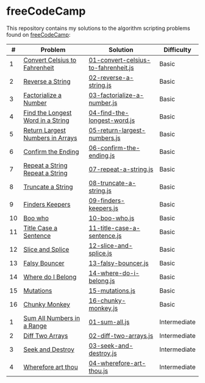 # freeCodeCamp

This repository contains my solutions to the algorithm scripting problems found on [freeCodeCamp](https://learn.freecodecamp.org/):

|#|Problem|Solution|Difficulty|
|---|---|---|---|
|1|[Convert Celsius to Fahrenheit](https://learn.freecodecamp.org/javascript-algorithms-and-data-structures/basic-algorithm-scripting/convert-celsius-to-fahrenheit)|[01-convert-celsius-to-fahrenheit.js](basic/01-convert-celsius-to-fahrenheit.js)|Basic|
|2|[Reverse a String](https://learn.freecodecamp.org/javascript-algorithms-and-data-structures/basic-algorithm-scripting/reverse-a-string)|[02-reverse-a-string.js](basic/02-reverse-a-string.js)|Basic|
|3|[Factorialize a Number](https://learn.freecodecamp.org/javascript-algorithms-and-data-structures/basic-algorithm-scripting/factorialize-a-number)|[03-factorialize-a-number.js](basic/03-factorialize-a-number.js)|Basic|
|4|[Find the Longest Word in a String](https://learn.freecodecamp.org/javascript-algorithms-and-data-structures/basic-algorithm-scripting/find-the-longest-word-in-a-string)|[04-find-the-longest-word.js](basic/04-find-the-longest-word.js)|Basic|
|5|[Return Largest Numbers in Arrays](https://learn.freecodecamp.org/javascript-algorithms-and-data-structures/basic-algorithm-scripting/return-largest-numbers-in-arrays)|[05-return-largest-numbers.js](basic/05-return-largest-numbers.js)|Basic|
|6|[Confirm the Ending](https://learn.freecodecamp.org/javascript-algorithms-and-data-structures/basic-algorithm-scripting/confirm-the-ending)|[06-confirm-the-ending.js](basic/06-confirm-the-ending.js)|Basic|
|7|[Repeat a String Repeat a String](https://learn.freecodecamp.org/javascript-algorithms-and-data-structures/basic-algorithm-scripting/repeat-a-string-repeat-a-string)|[07-repeat-a-string.js](basic/07-repeat-a-string.js)|Basic|
|8|[Truncate a String](https://learn.freecodecamp.org/javascript-algorithms-and-data-structures/basic-algorithm-scripting/truncate-a-string)|[08-truncate-a-string.js](basic/08-truncate-a-string.js)|Basic|
|9|[Finders Keepers](https://learn.freecodecamp.org/javascript-algorithms-and-data-structures/basic-algorithm-scripting/finders-keepers)|[09-finders-keepers.js](basic/09-finders-keepers.js)|Basic|
|10|[Boo who](https://learn.freecodecamp.org/javascript-algorithms-and-data-structures/basic-algorithm-scripting/boo-who)|[10-boo-who.js](basic/10-boo-who.js)|Basic|
|11|[Title Case a Sentence](https://learn.freecodecamp.org/javascript-algorithms-and-data-structures/basic-algorithm-scripting/title-case-a-sentence)|[11-title-case-a-sentence.js](basic/11-title-case-a-sentence.js)|Basic|
|12|[Slice and Splice](https://learn.freecodecamp.org/javascript-algorithms-and-data-structures/basic-algorithm-scripting/slice-and-splice)|[12-slice-and-splice.js](basic/12-slice-and-splice.js)|Basic|
|13|[Falsy Bouncer](https://learn.freecodecamp.org/javascript-algorithms-and-data-structures/basic-algorithm-scripting/falsy-bouncer)|[13-falsy-bouncer.js](basic/13-falsy-bouncer.js)|Basic|
|14|[Where do I Belong](https://learn.freecodecamp.org/javascript-algorithms-and-data-structures/basic-algorithm-scripting/where-do-i-belong)|[14-where-do-i-belong.js](basic/14-where-do-i-belong.js)|Basic|
|15|[Mutations](https://learn.freecodecamp.org/javascript-algorithms-and-data-structures/basic-algorithm-scripting/mutations)|[15-mutations.js](basic/15-mutations.js)|Basic|
|16|[Chunky Monkey](https://learn.freecodecamp.org/javascript-algorithms-and-data-structures/basic-algorithm-scripting/chunky-monkey)|[16-chunky-monkey.js](basic/16-chunky-monkey.js)|Basic|
|1|[Sum All Numbers in a Range](https://learn.freecodecamp.org/javascript-algorithms-and-data-structures/intermediate-algorithm-scripting/sum-all-numbers-in-a-range/)|[01-sum-all.js](intermediate/01-sum-all.js)|Intermediate|
|2|[Diff Two Arrays](https://learn.freecodecamp.org/javascript-algorithms-and-data-structures/intermediate-algorithm-scripting/diff-two-arrays/)|[02-diff-two-arrays.js](intermediate/02-diff-two-arrays.js)|Intermediate|
|3|[Seek and Destroy](https://learn.freecodecamp.org/javascript-algorithms-and-data-structures/intermediate-algorithm-scripting/seek-and-destroy/)|[03-seek-and-destroy.js](intermediate/03-seek-and-destroy.js)|Intermediate|
|4|[Wherefore art thou](https://learn.freecodecamp.org/javascript-algorithms-and-data-structures/intermediate-algorithm-scripting/wherefore-art-thou/)|[04-wherefore-art-thou.js](intermediate/04-wherefore-art-thou.js)|Intermediate|
